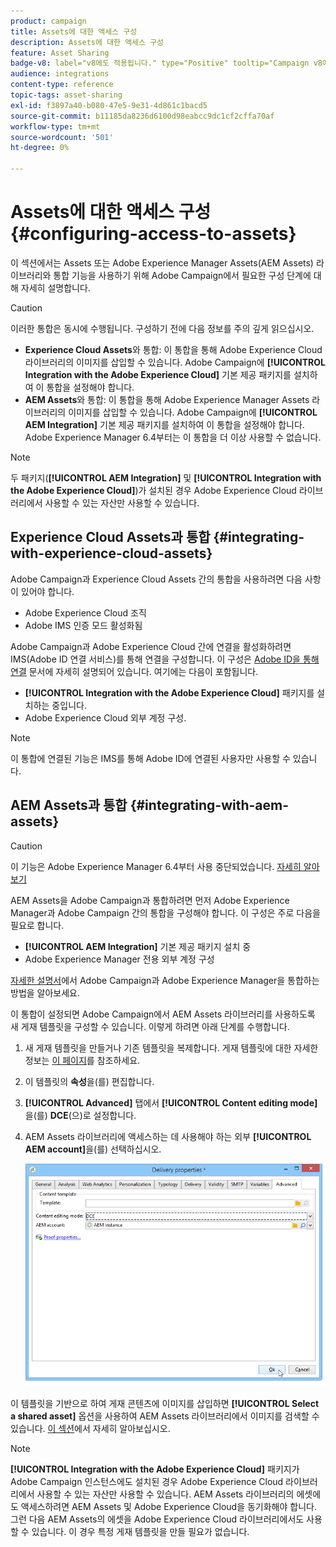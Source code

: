 ```yaml
---
product: campaign
title: Assets에 대한 액세스 구성
description: Assets에 대한 액세스 구성
feature: Asset Sharing
badge-v8: label="v8에도 적용됩니다." type="Positive" tooltip="Campaign v8에도 적용됩니다."
audience: integrations
content-type: reference
topic-tags: asset-sharing
exl-id: f3897a40-b080-47e5-9e31-4d861c1bacd5
source-git-commit: b11185da8236d6100d98eabcc9dc1cf2cffa70af
workflow-type: tm+mt
source-wordcount: '501'
ht-degree: 0%

---
```


# Assets에 대한 액세스 구성 {#configuring-access-to-assets}

이 섹션에서는 Assets 또는 Adobe Experience Manager Assets(AEM Assets) 라이브러리와 통합 기능을 사용하기 위해 Adobe Campaign에서 필요한 구성 단계에 대해 자세히 설명합니다.

>[!CAUTION]
>
>이러한 통합은 동시에 수행됩니다. 구성하기 전에 다음 정보를 주의 깊게 읽으십시오.

* **Experience Cloud Assets**&#x200B;와 통합: 이 통합을 통해 Adobe Experience Cloud 라이브러리의 이미지를 삽입할 수 있습니다. Adobe Campaign에 **[!UICONTROL Integration with the Adobe Experience Cloud]** 기본 제공 패키지를 설치하여 이 통합을 설정해야 합니다.
* **AEM Assets**&#x200B;와 통합: 이 통합을 통해 Adobe Experience Manager Assets 라이브러리의 이미지를 삽입할 수 있습니다. Adobe Campaign에 **[!UICONTROL AEM Integration]** 기본 제공 패키지를 설치하여 이 통합을 설정해야 합니다. Adobe Experience Manager 6.4부터는 이 통합을 더 이상 사용할 수 없습니다.

>[!NOTE]
>
>두 패키지(**[!UICONTROL AEM Integration]** 및 **[!UICONTROL Integration with the Adobe Experience Cloud]**)가 설치된 경우 Adobe Experience Cloud 라이브러리에서 사용할 수 있는 자산만 사용할 수 있습니다.

## Experience Cloud Assets과 통합 {#integrating-with-experience-cloud-assets}

Adobe Campaign과 Experience Cloud Assets 간의 통합을 사용하려면 다음 사항이 있어야 합니다.

* Adobe Experience Cloud 조직
* Adobe IMS 인증 모드 활성화됨

Adobe Campaign과 Adobe Experience Cloud 간에 연결을 활성화하려면 IMS(Adobe ID 연결 서비스)를 통해 연결을 구성합니다. 이 구성은 [Adobe ID을 통해 연결](../../integrations/using/about-adobe-id.md) 문서에 자세히 설명되어 있습니다. 여기에는 다음이 포함됩니다.

* **[!UICONTROL Integration with the Adobe Experience Cloud]** 패키지를 설치하는 중입니다.
* Adobe Experience Cloud 외부 계정 구성.

>[!NOTE]
>
>이 통합에 연결된 기능은 IMS를 통해 Adobe ID에 연결된 사용자만 사용할 수 있습니다.

## AEM Assets과 통합 {#integrating-with-aem-assets}


>[!CAUTION]
>
>이 기능은 Adobe Experience Manager 6.4부터 사용 중단되었습니다. [자세히 알아보기](https://experienceleague.adobe.com/docs/experience-manager-64/release-notes/deprecated-removed-features.html?lang=ko#removed-features)

AEM Assets을 Adobe Campaign과 통합하려면 먼저 Adobe Experience Manager과 Adobe Campaign 간의 통합을 구성해야 합니다. 이 구성은 주로 다음을 필요로 합니다.

* **[!UICONTROL AEM Integration]** 기본 제공 패키지 설치 중
* Adobe Experience Manager 전용 외부 계정 구성

[자세한 설명서](../../integrations/using/about-adobe-experience-manager.md)에서 Adobe Campaign과 Adobe Experience Manager을 통합하는 방법을 알아보세요.

이 통합이 설정되면 Adobe Campaign에서 AEM Assets 라이브러리를 사용하도록 새 게재 템플릿을 구성할 수 있습니다. 이렇게 하려면 아래 단계를 수행합니다.

1. 새 게재 템플릿을 만들거나 기존 템플릿을 복제합니다. 게재 템플릿에 대한 자세한 정보는 [이 페이지](../../delivery/using/about-templates.md)를 참조하세요.
1. 이 템플릿의 **속성**&#x200B;을(를) 편집합니다.
1. **[!UICONTROL Advanced]** 탭에서 **[!UICONTROL Content editing mode]**&#x200B;을(를) **DCE**(으)로 설정합니다.
1. AEM Assets 라이브러리에 액세스하는 데 사용해야 하는 외부 **[!UICONTROL AEM account]**&#x200B;을(를) 선택하십시오.

   ![](assets/dam_aem_assets1.png)

이 템플릿을 기반으로 하여 게재 콘텐츠에 이미지를 삽입하면 **[!UICONTROL Select a shared asset]** 옵션을 사용하여 AEM Assets 라이브러리에서 이미지를 검색할 수 있습니다. [이 섹션](../../integrations/using/inserting-a-shared-asset.md)에서 자세히 알아보십시오.

>[!NOTE]
>
>**[!UICONTROL Integration with the Adobe Experience Cloud]** 패키지가 Adobe Campaign 인스턴스에도 설치된 경우 Adobe Experience Cloud 라이브러리에서 사용할 수 있는 자산만 사용할 수 있습니다. AEM Assets 라이브러리의 에셋에도 액세스하려면 AEM Assets 및 Adobe Experience Cloud을 동기화해야 합니다. 그런 다음 AEM Assets의 에셋을 Adobe Experience Cloud 라이브러리에서도 사용할 수 있습니다. 이 경우 특정 게재 템플릿을 만들 필요가 없습니다.
